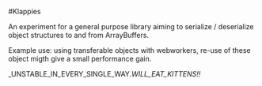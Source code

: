 #Klappies

An experiment for a general purpose library aiming to serialize / deserialize object structures to and from ArrayBuffers.

Example use: using transferable objects with webworkers, re-use of these object migth give a small performance gain.

_UNSTABLE_IN_EVERY_SINGLE_WAY._WILL_EAT_KITTENS!!_

